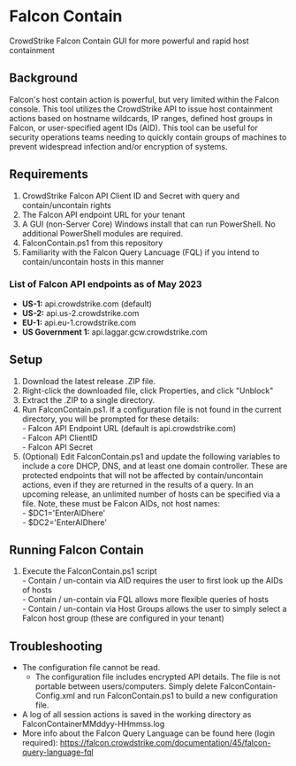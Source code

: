 # Falcon Contain
CrowdStrike Falcon Contain GUI for more powerful and rapid host containment

## Background  
  
  Falcon's host contain action is powerful, but very limited within the Falcon console.  This tool utilizes the CrowdStrike API to issue host containment actions based on hostname wildcards, IP ranges, defined host groups in Falcon, or user-specified agent IDs (AID).  This tool can be useful for security operations teams needing to quickly contain groups of machines to prevent widespread infection and/or encryption of systems.

## Requirements
  1. CrowdStrike Falcon API Client ID and Secret with query and contain/uncontain rights
  2. The Falcon API endpoint URL for your tenant
  3. A GUI (non-Server Core) Windows install that can run PowerShell.  No additional PowerShell modules are required.
  4. FalconContain.ps1 from this repository  
  5. Familiarity with the Falcon Query Lancuage (FQL) if you intend to contain/uncontain hosts in this manner

### List of Falcon API endpoints as of May 2023  
  - **US-1:**	api.crowdstrike.com (default)  
  - **US-2:**	api.us-2.crowdstrike.com  
  - **EU-1:**	api.eu-1.crowdstrike.com  
  - **US Government 1:** api.laggar.gcw.crowdstrike.com  

## Setup
  1. Download the latest release .ZIP file.
  2. Right-click the downloaded file, click Properties, and click "Unblock"
  3. Extract the .ZIP to a single directory.
  4. Run FalconContain.ps1. If a configuration file is not found in the current directory, you will be prompted for these details:  
    - Falcon API Endpoint URL (default is api.crowdstrike.com)  
    - Falcon API ClientID  
    - Falcon API Secret
  5. (Optional) Edit FalconContain.ps1 and update the following variables to include a core DHCP, DNS, and at least one domain controller.  These are protected endpoints that will not be affected by contain/uncontain actions, even if they are returned in the results of a query.  In an upcoming release, an unlimited number of hosts can be specified via a file.  Note, these must be Falcon AIDs, not host names:  
    - $DC1='EnterAIDhere'  
    - $DC2='EnterAIDhere'

## Running Falcon Contain
  1. Execute the FalconContain.ps1 script  
    - Contain / un-contain via AID requires the user to first look up the AIDs of hosts  
    - Contain / un-contain via FQL allows more flexible queries of hosts   
    - Contain / un-contain via Host Groups allows the user to simply select a Falcon host group (these are configured in your tenant)  

## Troubleshooting
  - The configuration file cannot be read.
    - The configuration file includes encrypted API details.  The file is not portable between users/computers.  Simply delete FalconContain-Config.xml and run FalconContain.ps1 to build a new configuration file.
  - A log of all session actions is saved in the working directory as FalconContainerMMddyy-HHmmss.log  
  - More info about the Falcon Query Language can be found here (login required): https://falcon.crowdstrike.com/documentation/45/falcon-query-language-fql  
